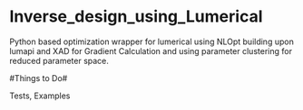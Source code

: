 # Inverse_design_using_Lumerical
Python based optimization wrapper for lumerical using NLOpt building upon lumapi and XAD for Gradient Calculation and using parameter clustering for reduced parameter space.




#Things to Do#


Tests,
Examples
